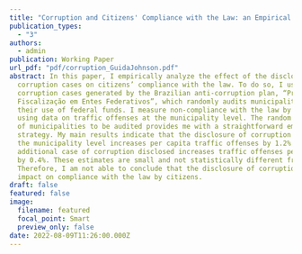 ```yaml
---
title: "Corruption and Citizens' Compliance with the Law: an Empirical Analysis"
publication_types:
  - "3"
authors:
  - admin
publication: Working Paper
url_pdf: "pdf/corruption_GuidaJohnson.pdf"
abstract: In this paper, I empirically analyze the effect of the disclosure of
  corruption cases on citizens’ compliance with the law. To do so, I use data on
  corruption cases generated by the Brazilian anti-corruption plan, “Programa de
  Fiscalização em Entes Federativos”, which randomly audits municipalities for
  their use of federal funds. I measure non-compliance with the law by citizens
  using data on traffic offenses at the municipality level. The random selection
  of municipalities to be audited provides me with a straightforward empirical
  strategy. My main results indicate that the disclosure of corruption cases at
  the municipality level increases per capita traffic offenses by 1.2% and an
  additional case of corruption disclosed increases traffic offenses per capita
  by 0.4%. These estimates are small and not statistically different from zero.
  Therefore, I am not able to conclude that the disclosure of corruption has an
  impact on compliance with the law by citizens.
draft: false
featured: false
image:
  filename: featured
  focal_point: Smart
  preview_only: false
date: 2022-08-09T11:26:00.000Z
---
```

